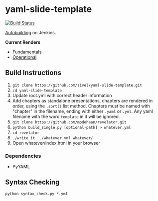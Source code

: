 # yaml-slide-template

[![Build Status](https://travis-ci.org/sivel/yaml-slide-template.png)](https://travis-ci.org/sivel/yaml-slide-template)

[Autobuilding](http://jenkins.onitato.com:8080/job/Slides/buildTimeTrend) on Jenkins.

**Current Renders**
 * [Fundamentals](http://jenkins.onitato.com:8080/job/Slides/ws/output/fundamentals/index.html#/)
 * [Operational](http://jenkins.onitato.com:8080/job/Slides/ws/output/operational/index.html#/)

## Build Instructions

1. `git clone https://github.com/sivel/yaml-slide-template.git`
1. `cd yaml-slide-template`
1. Update root.yml with correct header information
1. Add chapters as standalone presentations, chapters are rendered in order, using the `.sort()` list method. Chapters must be named with "chapter" in the filename, ending with either `.yaml` or `.yml`.  Any yaml filename with the word `template` in it will be ignored.
1. `git clone https://github.com/mpdehaan/revelator.git`
1. `python build_single.py [optional-path] > whatever.yml`
1. `cd revelator`
1. `./write_it ../whatever.yml whatever/`
1. Open whatever/index.html in your browser


### Dependencies

* PyYAML

## Syntax Checking

```
python syntax_check.py *.yml
```
